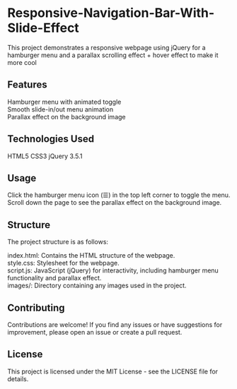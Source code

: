 # Responsive-Navigation-Bar-With-Slide-Effect
This project demonstrates a responsive webpage using jQuery for a hamburger menu and a parallax scrolling effect + hover effect to make it more cool

## Features
Hamburger menu with animated toggle<br>
Smooth slide-in/out menu animation<br>
Parallax effect on the background image<br>
## Technologies Used
HTML5
CSS3
jQuery 3.5.1

## Usage
Click the hamburger menu icon (☰) in the top left corner to toggle the menu.<br>
Scroll down the page to see the parallax effect on the background image.<br>
## Structure
The project structure is as follows:

index.html: Contains the HTML structure of the webpage.<br>
style.css: Stylesheet for the webpage.<br>
script.js: JavaScript (jQuery) for interactivity, including hamburger menu functionality and parallax effect.<br>
images/: Directory containing any images used in the project.<br>

## Contributing
Contributions are welcome! If you find any issues or have suggestions for improvement, please open an issue or create a pull request.

## License
This project is licensed under the MIT License - see the LICENSE file for details.


